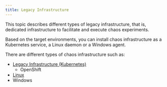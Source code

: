 ```yaml
---
title: Legacy Infrastructure
---
```


This topic describes different types of legacy infrastructure, that is,  dedicated infrastructure to facilitate and execute chaos experiments.

Based on the target environments, you can install chaos infrastructure as a Kubernetes service, a Linux daemon or a Windows agent.

There are different types of chaos infrastructure such as:
- [Legacy Infrastructure (Kubernetes)](/docs/chaos-engineering/use-harness-ce/infrastructures/types/legacy-infra/kubernetes)
    - OpenShift
- [Linux](/docs/chaos-engineering/use-harness-ce/infrastructures/types/legacy-infra/linux)
- Windows